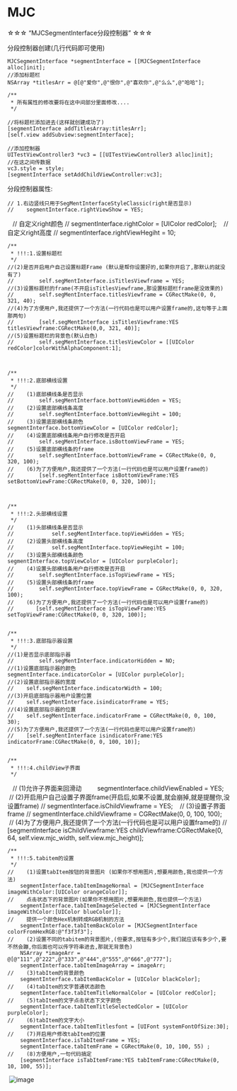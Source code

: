 # MJC
☆☆☆ “MJCSegmentInterface分段控制器” ☆☆☆

分段控制器创建(几行代码即可使用)

    MJCSegmentInterface *segmentInterface = [[MJCSegmentInterface alloc]init];
    //添加标题栏
    NSArray *titlesArr = @[@"爱你",@"恨你",@"喜欢你",@"么么",@"哈哈"]; 

    /**
     * 所有属性的修改要将在这中间部分里面修改....
     */
    
    //将标题栏添加进去(这样就创建成功了)
    [segmentInterface addTitlesArray:titlesArr];
    [self.view addSubview:segmentInterface];
    
    //添加控制器
    UITestViewController3 *vc3 = [[UITestViewController3 alloc]init];
    //在这之间传数据
    vc3.style = style;
    [segmentInterface setAddChildViewController:vc3];
    
分段控制器属性:
    
    // 1.右边竖线只用于SegMentInterfaceStyleClassic(right是否显示)
    //    segmentInterface.rightViewShow = YES;
    //  自定义right颜色
    //    segmentInterface.rightColor = [UIColor redColor];
    //  自定义right高度
    //    segmentInterface.rightViewHegiht = 10;
    
    
    
    /**
     * !!!:1.设置标题栏
     */
    //(2)是否开启用户自己设置标题Frame (默认是帮你设置好的,如果你开启了,那默认的就没有了)
    //        self.segMentInterface.isTitlesViewframe = YES;
    //(3)设置标题栏的frame(不开启isTitlesViewframe,那设置标题栏frame是没效果的)
    //        self.segMentInterface.titlesViewframe = CGRectMake(0, 0, 321, 40);
    //(4)为了方便用户,我还提供了一个方法(一行代码也是可以用户设置frame的,这句等于上面那两句)
    //        [self.segMentInterface isTitlesViewframe:YES titlesViewframe:CGRectMake(0,0, 321, 40)];
    //(5)设置标题栏的背景色(默认白色)
    //        self.segMentInterface.titlesViewColor = [[UIColor redColor]colorWithAlphaComponent:1];
    
    
    
    /**
     * !!!:2.底部横线设置
     */
    //    (1)底部横线条是否显示
    //        self.segMentInterface.bottomViewHidden = YES;
    //    (2)设置底部横线条高度
    //        self.segMentInterface.bottomViewHegiht = 100;
    //    (3)设置底部横线条颜色
    segmentInterface.bottomViewColor = [UIColor redColor];
    //    (4)设置底部横线条用户自行修改是否开启
    //        self.segMentInterface.isBottomViewFrame = YES;
    //    (5)设置底部横线条的frame
    //        self.segMentInterface.bottomViewFrame = CGRectMake(0, 0, 320, 100);
    //    (6)为了方便用户,我还提供了一个方法(一行代码也是可以用户设置frame的)
    //        [self.segMentInterface isBottomViewFrame:YES setBottomViewFrame:CGRectMake(0, 0, 320, 100)];
    
    
    
    /**
     * !!!:2.头部横线设置
     */
    //    (1)头部横线条是否显示
    //            self.segMentInterface.topViewHidden = YES;
    //    (2)设置头部横线条高度
    //            self.segMentInterface.topViewHegiht = 100;
    //    (3)设置头部横线条颜色
    segmentInterface.topViewColor = [UIColor purpleColor];
    //    (4)设置头部横线条用户自行修改是否开启
    //        self.segMentInterface.isTopViewFrame = YES;
    //    (5)设置头部横线条的frame
    //        self.segMentInterface.topViewFrame = CGRectMake(0, 0, 320, 100);
    //    (6)为了方便用户,我还提供了一个方法(一行代码也是可以用户设置frame的)
    //       [self.segMentInterface isTopViewFrame:YES setTopViewFrame:CGRectMake(0, 0, 320, 100)];
    
    
    /**
     * !!!:3.底部指示器设置
     */
    //(1)是否显示底部指示器
    //        self.segMentInterface.indicatorHidden = NO;
    //(1)设置底部指示器的颜色
    segmentInterface.indicatorColor = [UIColor purpleColor];
    //(2)设置底部指示器的宽度
    //    self.segMentInterface.indicatorWidth = 100;
    //(3)开启底部指示器用户设置位置
    //    self.segMentInterface.isindicatorFrame = YES;
    //(4)设置底部指示器的位置
    //    self.segMentInterface.indicatorFrame = CGRectMake(0, 0, 100, 30);
    //(5)为了方便用户,我还提供了一个方法(一行代码也是可以用户设置frame的)
    //    [self.segMentInterface isindicatorFrame:YES indicatorFrame:CGRectMake(0, 0, 100, 10)];
    
    
    /**
     * !!!:4.childView子界面
     */
    //  (1)允许子界面来回滑动
          segmentInterface.childViewEnabled = YES;
    //  (2)开启用户自己设置子界面frame(开启后,如果不设置,就会崩掉,就是提醒你,没设置frame)
    //    segmentInterface.isChildViewframe = YES;
    //  (3)设置子界面frame
    //    segmentInterface.childViewframe = CGRectMake(0, 0, 100, 100);
    //  (4)为了方便用户,我还提供了一个方法(一行代码也是可以用户设置frame的)
    //     [segmentInterface isChildViewframe:YES childViewframe:CGRectMake(0, 64, self.view.mjc_width, self.view.mjc_height)];
    
    
    
    /**
     * !!!:5.tabitem的设置
     */  
    //    (1)设置tabItem按钮的背景图片 (如果你不想用图片,想要用颜色,我也提供一个方法)
        segmentInterface.tabItemImageNormal = [MJCSegmentInterface imageWithColor:[UIColor orangeColor]];
    //    点击状态下的背景图片(如果你不想用图片,想要用颜色,我也提供一个方法)
        segmentInterface.tabItemImageSelected = [MJCSegmentInterface imageWithColor:[UIColor blueColor]];
    //    提供一个颜色Hex机制转成RGB机制的方法
        segmentInterface.tabItemBackColor = [MJCSegmentInterface colorFromHexRGB:@"f3f3f3"];
    //    (2)设置不同的tabitem的背景图片,(但要求,按钮有多少个,我们就应该有多少个,要不然会蹦,你后面也可以传字符串进去,那就无背景色)
        NSArray *imageArr = @[@"111",@"222",@"333",@"444",@"555",@"666",@"777"];
        segmentInterface.tabItemImageArray = imageArr;
    //    (3)tabItem的背景颜色
        segmentInterface.tabItemBackColor = [UIColor blackColor];
    //    (4)tabItem的文字普通状态颜色
        segmentInterface.tabItemTitleNormalColor = [UIColor redColor];
    //    (5)tabItem的文字点击状态下文字颜色
        segmentInterface.tabItemTitleSelectedColor = [UIColor purpleColor];
    //    (6)tabItem的文字大小
        segmentInterface.tabItemTitlesfont = [UIFont systemFontOfSize:30];
    //    (7)开启用户修改tabItem的位置
        segmentInterface.isTabItemFrame = YES;
        segmentInterface.tabItemFrame = CGRectMake(0, 10, 100, 55) ;
    //    (8)方便用户,一句代码搞定
        [segmentInterface isTabItemFrame:YES tabItemFrame:CGRectMake(0, 10, 100, 55)];


  
  
  
  
  
  
  ![image](https://github.com/MJCIOS/MJCSegmentInterface//master/MJCSegmentInterface/MJCSegmentInterface/MJCSegmentInterface/woyuanyi.jpg)
